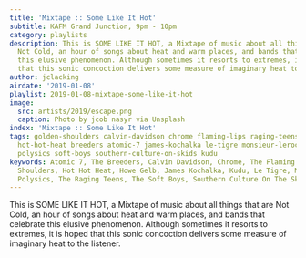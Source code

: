 ```yaml
---
title: 'Mixtape :: Some Like It Hot'
subtitle: KAFM Grand Junction, 9pm - 10pm
category: playlists
description: This is SOME LIKE IT HOT, a Mixtape of music about all things that are
  Not Cold, an hour of songs about heat and warm places, and bands that celebrate
  this elusive phenomenon. Although sometimes it resorts to extremes, it is hoped
  that this sonic concoction delivers some measure of imaginary heat to the listener.
author: jclacking
airdate: '2019-01-08'
playlist: 2019-01-08-mixtape-some-like-it-hot
image:
  src: artists/2019/escape.png
  caption: Photo by jcob nasyr via Unsplash
index: 'Mixtape :: Some Like It Hot'
tags: golden-shoulders calvin-davidson chrome flaming-lips raging-teens warm-wires
  hot-hot-heat breeders atomic-7 james-kochalka le-tigre monsieur-leroc howe-gelb
  polysics soft-boys southern-culture-on-skids kudu
keywords: Atomic 7, The Breeders, Calvin Davidson, Chrome, The Flaming Lips, Golden
  Shoulders, Hot Hot Heat, Howe Gelb, James Kochalka, Kudu, Le Tigre, Monsieur LeRoc,
  Polysics, The Raging Teens, The Soft Boys, Southern Culture On The Skids, Warm Wires
---
```

This is SOME LIKE IT HOT, a Mixtape of music about all things that are Not Cold, an hour of songs about heat and warm places, and bands that celebrate this elusive phenomenon. Although sometimes it resorts to extremes, it is hoped that this sonic concoction delivers some measure of imaginary heat to the listener.
